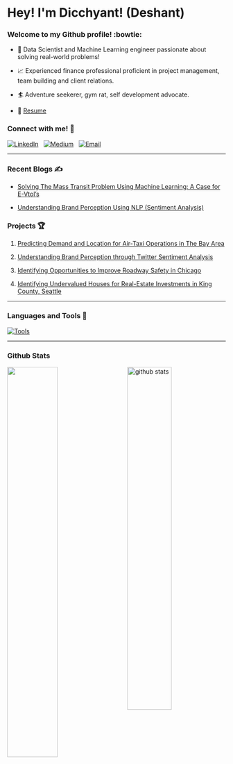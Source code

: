 # Hey! I'm Dicchyant! (Deshant) 

### Welcome to my Github profile! :bowtie:

- 🔎 Data Scientist and Machine Learning engineer passionate about solving real-world problems!

- 📈 Experienced finance professional proficient in project management, team building and client relations.

- 🏄 Adventure seekerer, gym rat, self development advocate.

- 📝 [Resume](https://docs.google.com/document/d/1vPf6-qSd6iuwGkIB1cFXM20q8ge0rXsSGTYJXPXss0Q/edit?usp=sharing)

### Connect with me! 🙂

[![LinkedIn](https://github.com/dicchyantgurung/Air-Taxi-Logistics/blob/main/Images/linkedin1.png)](https://www.linkedin.com/in/dicchyantgurung/)&nbsp; &nbsp;[![Medium](https://github.com/dicchyantgurung/Air-Taxi-Logistics/blob/main/Images/medium1.png)](https://medium.com/@dicchyantgurung)&nbsp; &nbsp;[![Email](https://github.com/dicchyantgurung/Air-Taxi-Logistics/blob/main/Images/gmail1.png)](mailto:dicchyant.gurung@gmail.com)

--------------------------------------------------------

### Recent Blogs ✍️

- [Solving The Mass Transit Problem Using Machine Learning: A Case for E-Vtol’s](https://medium.com/@dicchyantgurung/solving-the-mass-transit-problem-using-machine-learning-a-case-for-e-vtols-5e65903c867)

- [Understanding Brand Perception Using NLP (Sentiment Analysis)](https://medium.com/@dicchyantgurung/understanding-brand-perception-using-nlp-sentiment-analysis-ff557e09e1a6)

### Projects 🏆

1. [Predicting Demand and Location for Air-Taxi Operations in The Bay Area](https://github.com/dicchyantgurung/Air-Taxi-Logistics)

2. [Understanding Brand Perception through Twitter Sentiment Analysis](https://github.com/dicchyantgurung/Tweet-sentiment-analysis-using-NLP-for-Google-and-Apple)

3. [Identifying Opportunities to Improve Roadway Safety in Chicago](https://github.com/dicchyantgurung/Classification-of-car-crashes-in-Chicago-using-XGBoost)

4. [Identifying Undervalued Houses for Real-Estate Investments in King County, Seattle](https://github.com/dicchyantgurung/Identifying-undervalued-vs-overvalued-houses-in-King-County-Seattle)

--------------------------------------------------------
### Languages and Tools 🥇

[![Tools](https://github.com/dicchyantgurung/Air-Taxi-Logistics/blob/main/Images/tools3.png)](https://www.jigsawacademy.com/top-analytics-tools-every-data-scientist-must-learn/)

--------------------------------------------------------

### Github Stats

<img src="https://github-readme-stats.vercel.app/api?username=dicchyantgurung&show_icons=true&theme=gotham" alt="github stats" width="45%" align="right"/>

<img src="https://github-readme-streak-stats.herokuapp.com/?user=dicchyantgurung&theme=dark" width="48%" >



